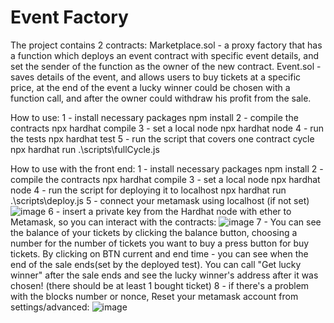 # Event Factory

The project contains 2 contracts: 
Marketplace.sol - a proxy factory that has a function which deploys an event contract with specific event details, and set the sender of the function as the owner of the new contract.
Event.sol - saves details of the event, and allows users to buy tickets at a specific price, at the end of the event a lucky winner could be chosen with a function call, and after the owner could withdraw his profit from the sale.

How to use:
1 - install necessary packages 
npm install
2 - compile the contracts 
npx hardhat compile
3 - set a local node
npx hardhat node
4 - run the tests
npx hardhat test
5 - run the script that covers one contract cycle
npx hardhat run .\scripts\fullCycle.js


How to use with the front end:
1 - install necessary packages 
npm install
2 - compile the contracts 
npx hardhat compile
3 - set a local node
npx hardhat node
4 - run the script for deploying it to localhost
npx hardhat run .\scripts\deploy.js
5 - connect your metamask using localhost (if not set)
![image](https://user-images.githubusercontent.com/88675952/229177094-acde568b-94a7-4c93-9f69-6e15a3513c61.png)
6 - insert a private key from the Hardhat node with ether to Metamask, so you can interact with the contracts:
![image](https://user-images.githubusercontent.com/88675952/229177869-0aa97b9f-99e7-4d13-9352-a218421d599d.png)
7 - You can see the balance of your tickets by clicking the balance button, choosing a number for the number of tickets you want to buy a press button for buy tickets.
By clicking on BTN current and end time - you can see when the end of the sale ends(set by the deployed test). You can call "Get lucky winner" after the sale ends and see the lucky winner's address after it was chosen! (there should be at least 1 bought ticket)
8 - if there's a problem with the blocks number or nonce, Reset your metamask account from settings/advanced:
![image](https://user-images.githubusercontent.com/88675952/229178583-d31f8c84-3da9-40f5-af46-7283983ddf04.png)

